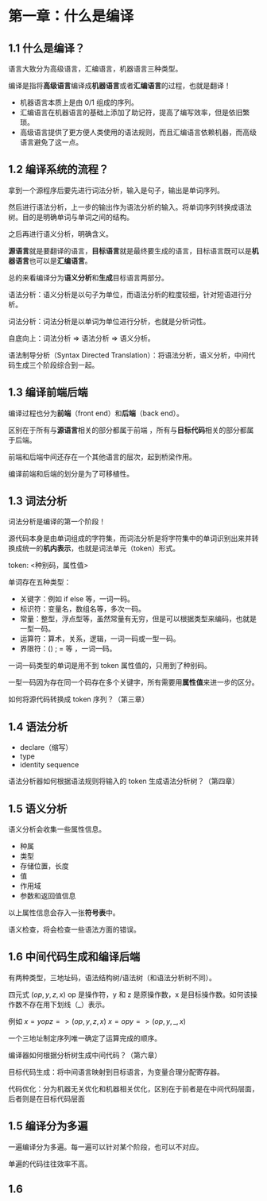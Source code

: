 # 第一章：什么是编译

## 1.1 什么是编译？

语言大致分为高级语言，汇编语言，机器语言三种类型。

编译是指将**高级语言**编译成**机器语言**或者**汇编语言**的过程，也就是翻译！

* 机器语言本质上是由 0/1 组成的序列。
* 汇编语言在机器语言的基础上添加了助记符，提高了编写效率，但是依旧繁琐。
* 高级语言提供了更方便人类使用的语法规则，而且汇编语言依赖机器，而高级语言避免了这一点。

## 1.2 编译系统的流程？

拿到一个源程序后要先进行词法分析，输入是句子，输出是单词序列。

然后进行语法分析，上一步的输出作为语法分析的输入。将单词序列转换成语法树。目的是明确单词与单词之间的结构。

之后再进行语义分析，明确含义。

**源语言**就是要翻译的语言，**目标语言**就是最终要生成的语言，目标语言既可以是**机器语言**也可以是**汇编语言**。

总的来看编译分为**语义分析**和**生成**目标语言两部分。

语法分析：语义分析是以句子为单位，而语法分析的粒度较细，针对短语进行分析。

词法分析：词法分析是以单词为单位进行分析，也就是分析词性。 

自底向上：词法分析 => 语法分析 => 语义分析。
 
语法制导分析（Syntax Directed Translation）：将语法分析，语义分析，中间代码生成三个阶段综合到一起。

## 1.3 编译前端后端

编译过程也分为**前端**（front end）和**后端**（back end）。

区别在于所有与**源语言**相关的部分都属于前端 ，所有与**目标代码**相关的部分都属于后端。

前端和后端中间还存在一个其他语言的层次，起到桥梁作用。

编译前端和后端的划分是为了可移植性。

## 1.3 词法分析

词法分析是编译的第一个阶段！

源代码本身是由单词组成的字符集，而词法分析是将字符集中的单词识别出来并转换成统一的**机内表示**，也就是词法单元（token）形式。

token: <种别码，属性值> 

单词存在五种类型：
* 关键字：例如 if else 等，一词一码。
* 标识符：变量名，数组名等，多次一码。
* 常量：整型，浮点型等，虽然常量有无穷，但是可以根据类型来编码，也就是一型一码。
* 运算符：算术，关系，逻辑，一词一码或一型一码。
* 界限符：() ; = 等 ，一词一码。

一词一码类型的单词是用不到 token 属性值的，只用到了种别码。

一型一码因为存在同一个码存在多个关键字，所有需要用**属性值**来进一步的区分。

如何将源代码转换成 token 序列？（第三章）

## 1.4 语法分析

* <D> declare（缩写）
* <T> type 
* <IDS> identity sequence 

语法分析器如何根据语法规则将输入的 token 生成语法分析树？（第四章）

## 1.5 语义分析

语义分析会收集一些属性信息。
* 种属
* 类型
* 存储位置，长度
* 值
* 作用域
* 参数和返回值信息

以上属性信息会存入一张**符号表**中。

语义检查，将会检查一些语法方面的错误。

## 1.6 中间代码生成和编译后端

有两种类型，三地址码，语法结构树/语法树（和语法分析树不同）。

四元式 $(op,y,z,x)$ op 是操作符，y 和 z 是原操作数，x 是目标操作数。如何该操作数不存在用下划线（_）表示。

例如 $x = y op z => (op,y,z,x)$ $x = op y => (op,y,\_,x)$

一个三地址制定序列唯一确定了运算完成的顺序。

编译器如何根据分析树生成中间代码？（第六章）

目标代码生成：将中间语言映射到目标语言，为变量合理分配寄存器。

代码优化：分为机器无关优化和机器相关优化，区别在于前者是在中间代码层面，后者则是在目标代码层面

## 1.5 编译分为多遍

一遍编译分为多遍。每一遍可以针对某个阶段，也可以不对应。

单遍的代码往往效率不高。

## 1.6 